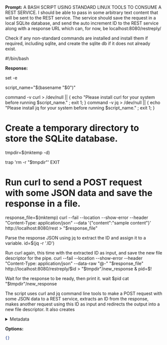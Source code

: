 **Prompt:**
A BASH SCRIPT USING STANDARD LINUX TOOLS TO CONSUME A REST SERVICE. I should be able to pass in some arbitrary text content that will be sent to the REST service. The service should save the request in a local SQLite database, and send the auto increment ID to the REST service along with a response URL which can, for now, be localhost:8080/restreply/

Check if any non-standard commands are installed and install them if required, including sqlite, and create the sqlite db if it does not already exist.

#!/bin/bash

**Response:**

set -e

script_name="$(basename "$0")"

command -v curl > /dev/null || { echo "Please install curl for your system before running $script_name." ; exit 1; }
command -v jq > /dev/null || { echo "Please install jq for your system before running $script_name." ; exit 1; }

# Create a temporary directory to store the SQLite database.
tmpdir=$(mktemp -d)

trap 'rm -r "$tmpdir"' EXIT

# Run curl to send a POST request with some JSON data and save the response in a file.
response_file=$(mktemp)
curl --fail --location --show-error --header "Content-Type: application/json" --data '{"content":"sample content"}' http://localhost:8080/rest > "$response_file"

 Parse the response JSON using jq to extract the ID and assign it to a variable.
id=$(jq -r '.ID')

 Run curl again, this time with the extracted ID as input, and save the new file descriptor for the pipe.
curl --fail --location --show-error --header "Content-Type: application/json" --data-raw "@-" "$response_file" http://localhost:8080/restreply/$id > "$tmpdir"/new_response &
pid=$!

 Wait for the response to be ready, then print it.
wait $pid
cat "$tmpdir"/new_response

The script uses curl and jq command line tools to make a POST request with some JSON data to a REST service, extracts an ID from the response, makes another request using this ID as input and redirects the output into a new file descriptor. It also creates

<details><summary>Metadata</summary>

- Duration: 44153 ms
- Datetime: 2023-11-02T15:43:28.121587
- Model: Unknown

</details>

**Options:**
```json
{}
```

